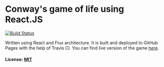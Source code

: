 # Conway's game of life using React.JS
[![Build Status](https://travis-ci.org/DarkXaHTeP/lifegame.svg?branch=master)](https://travis-ci.org/DarkXaHTeP/lifegame)

Written using React and Flux architecture.
It is built and deployed to GitHub Pages with the help of Travis CI.
You can find live version of the game [here](https://darkxahtep.github.io/lifegame/#/game).

#### License: [MIT](LICENSE)

